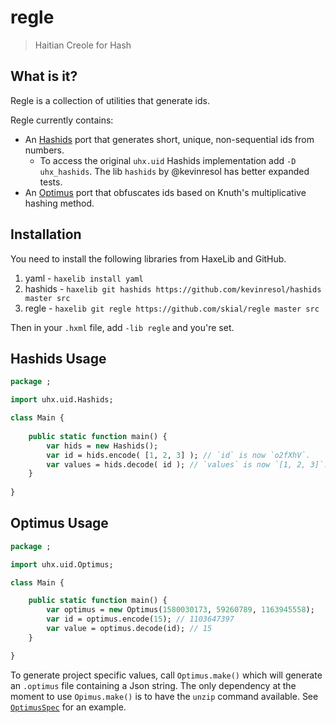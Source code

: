 # regle

> Haitian Creole for Hash

## What is it?

Regle is a collection of utilities that generate ids.

Regle currently contains:
	
- An [Hashids] port that generates short, unique, non-sequential ids from numbers.
	+ To access the original `uhx.uid` Hashids implementation add `-D uhx_hashids`. The lib `hashids` by @kevinresol has better expanded tests.
- An [Optimus] port that obfuscates ids based on Knuth's multiplicative hashing method.

## Installation

You need to install the following libraries from HaxeLib and GitHub.

1. yaml - `haxelib install yaml`
2. hashids - `haxelib git hashids https://github.com/kevinresol/hashids master src`
3. regle - `haxelib git regle https://github.com/skial/regle master src`

Then in your `.hxml` file, add `-lib regle` and you're set.

## Hashids Usage

```Haxe
package ;

import uhx.uid.Hashids;

class Main {
	
	public static function main() {
		var hids = new Hashids();
		var id = hids.encode( [1, 2, 3] ); // `id` is now `o2fXhV`.
		var values = hids.decode( id ); // `values` is now `[1, 2, 3]`.
	}
	
}
```

## Optimus Usage 

```Haxe
package ;

import uhx.uid.Optimus;

class Main {

	public static function main() {
		var optimus = new Optimus(1580030173, 59260789, 1163945558);
		var id = optimus.encode(15); // 1103647397
		var value = optimus.decode(id); // 15
	}

}
```

To generate project specific values, call `Optimus.make()` which will generate an `.optimus` file containing a Json string. The only
dependency at the moment to use `Opimus.make()` is to have the `unzip` command available. See [`OptimusSpec`](https://github.com/skial/regle/blob/master/tests/OptimusSpec.hx#L80) for an example.

[Hashids]: http://hashids.org/ "Generate short, unique, non-sequential ids"
[Optimus]: https://github.com/jenssegers/optimus "Id obfuscation based on Knuth's multiplicative hashing method"